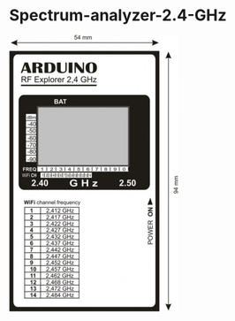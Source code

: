 # Spectrum-analyzer-2.4-GHz
![Arduino Pro Mini](https://github.com/jtzjtz12/Spectrum-analyzer-2.4-GHz/blob/main/front%20RF%20Explorer.jpg)
